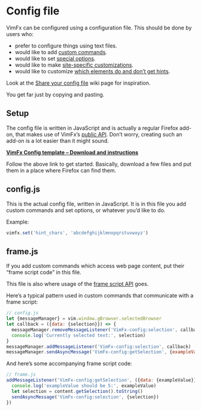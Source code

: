 <!--
This is part of the VimFx documentation.
Copyright Simon Lydell 2015.
See the file README.md for copying conditions.
-->

# Config file

VimFx can be configured using a configuration file. This should be done by users
who:

- prefer to configure things using text files.
- would like to add [custom commands].
- would like to set [special options].
- would like to make [site-specific customizations][overrides].
- would like to customize [which elements do and don’t get hints][hint-matcher].

Look at the [Share your config file] wiki page for inspiration.

You get far just by copying and pasting.

[custom commands]: api.md#vimfxaddcommandoptions-fn
[special options]: options.md#special-options
[overrides]: api.md#vimfxaddoptionoverridesrules-and-vimfxaddkeyoverridesrules
[hint-matcher]: api.md#vimfxhintmatcher
[Share your config file]: https://github.com/akhodakivskiy/VimFx/wiki/Share-your-config-file


## Setup

The config file is written in JavaScript and is actually a regular Firefox
add-on, that makes use of VimFx’s [public API]. Don’t worry, creating such an
add-on is a lot easier than it might sound.

**[VimFx Config template – Download and instructions][config-template]**

Follow the above link to get started. Basically, download a few files and put
them in a place where Firefox can find them.

[public API]: api.md
[config-template]: https://github.com/lydell/VimFx-config/


## config.js

This is the actual config file, written in JavaScript. It is in this file you
add custom commands and set options, or whatever you’d like to do.

Example:

```js
vimfx.set('hint_chars', 'abcdefghijklmnopqrstuvwxyz')
```


## frame.js

If you add custom commands which access web page content, put their “frame
script code” in this file.

This file is also where usage of the [frame script API] goes.

[frame script API]: api.md#frame-script-api

Here’s a typical pattern used in custom commands that communicate with a frame
script:

```js
// config.js
let {messageManager} = vim.window.gBrowser.selectedBrowser
let callback = ({data: {selection}}) => {
  messageManager.removeMessageListener('VimFx-config:selection', callback)
  console.log('Currently selected text:', selection)
}
messageManager.addMessageListener('VimFx-config:selection', callback)
messageManager.sendAsyncMessage('VimFx-config:getSelection', {exampleValue: 1337})
```

And here’s some accompanying frame script code:

```js
// frame.js
addMessageListener('VimFx-config:getSelection', ({data: {exampleValue}}) => {
  console.log('exampleValue should be 5:', exampleValue)
  let selection = content.getSelection().toString()
  sendAsyncMessage('VimFx-config:selection', {selection})
})
```
